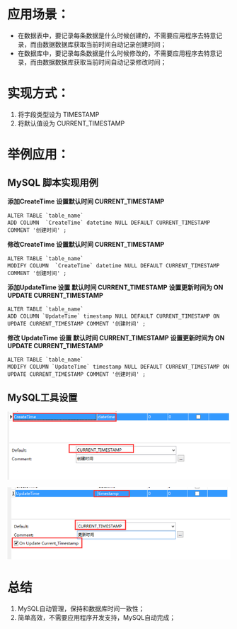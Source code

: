 # 应用场景：
- 在数据表中，要记录每条数据是什么时候创建的，不需要应用程序去特意记录，而由数据数据库获取当前时间自动记录创建时间；
- 在数据库中，要记录每条数据是什么时候修改的，不需要应用程序去特意记录，而由数据数据库获取当前时间自动记录修改时间；

# 实现方式：
1. 将字段类型设为  TIMESTAMP 
2. 将默认值设为  CURRENT_TIMESTAMP

# 举例应用：
## MySQL 脚本实现用例
**添加CreateTime 设置默认时间 CURRENT_TIMESTAMP**

	ALTER TABLE `table_name`
	ADD COLUMN  `CreateTime` datetime NULL DEFAULT CURRENT_TIMESTAMP COMMENT '创建时间' ;

**修改CreateTime 设置默认时间 CURRENT_TIMESTAMP**

	ALTER TABLE `table_name`
	MODIFY COLUMN  `CreateTime` datetime NULL DEFAULT CURRENT_TIMESTAMP COMMENT '创建时间' ;

**添加UpdateTime 设置 默认时间 CURRENT_TIMESTAMP   设置更新时间为 ON UPDATE CURRENT_TIMESTAMP**

	ALTER TABLE `table_name`
	ADD COLUMN `UpdateTime` timestamp NULL DEFAULT CURRENT_TIMESTAMP ON UPDATE CURRENT_TIMESTAMP COMMENT '创建时间' ;

**修改 UpdateTime 设置 默认时间 CURRENT_TIMESTAMP   设置更新时间为 ON UPDATE CURRENT_TIMESTAMP**

	ALTER TABLE `table_name`
	MODIFY COLUMN `UpdateTime` timestamp NULL DEFAULT CURRENT_TIMESTAMP ON UPDATE CURRENT_TIMESTAMP COMMENT '创建时间' ;

## MySQL工具设置
<div align=center>

![MySQL图](./imgs/41.jpg "MySQL示意图")
<div align=left>
 
<div align=center>

![MySQL图](./imgs/42.jpg "MySQL示意图")
<div align=left>


# 总结
1. MySQL自动管理，保持和数据库时间一致性；
2. 简单高效，不需要应用程序开发支持，MySQL自动完成；